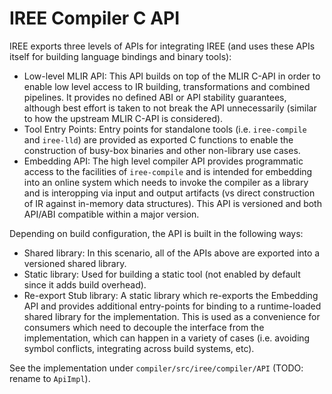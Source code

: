 # IREE Compiler C API

IREE exports three levels of APIs for integrating IREE (and uses these APIs
itself for building language bindings and binary tools):

* Low-level MLIR API: This API builds on top of the MLIR C-API in order to
  enable low level access to IR building, transformations and combined
  pipelines. It provides no defined ABI or API stability guarantees, although
  best effort is taken to not break the API unnecessarily (similar to how the
  upstream MLIR C-API is considered).
* Tool Entry Points: Entry points for standalone tools (i.e. `iree-compile`
  and `iree-lld`) are provided as exported C functions to enable the
  construction of busy-box binaries and other non-library use cases.
* Embedding API: The high level compiler API provides programmatic access to
  the facilities of `iree-compile` and is intended for embedding into an online
  system which needs to invoke the compiler as a library and is interopping
  via input and output artifacts (vs direct construction of IR against
  in-memory data structures). This API is versioned and both API/ABI compatible
  within a major version.

Depending on build configuration, the API is built in the following ways:

* Shared library: In this scenario, all of the APIs above are exported into
  a versioned shared library.
* Static library: Used for building a static tool (not enabled by default
  since it adds build overhead).
* Re-export Stub library: A static library which re-exports the Embedding API
  and provides additional entry-points for binding to a runtime-loaded
  shared library for the implementation. This is used as a convenience for
  consumers which need to decouple the interface from the implementation, which
  can happen in a variety of cases (i.e. avoiding symbol conflicts, integrating
  across build systems, etc).

See the implementation under `compiler/src/iree/compiler/API` (TODO: rename
to `ApiImpl`).
